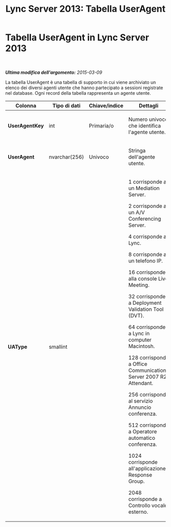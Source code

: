 ﻿---
title: 'Lync Server 2013: Tabella UserAgent'
TOCTitle: Tabella UserAgent
ms:assetid: d6bda1c0-b053-457a-9ffa-2ae859788775
ms:mtpsurl: https://technet.microsoft.com/it-it/library/Gg398939(v=OCS.15)
ms:contentKeyID: 49302113
ms.date: 08/24/2015
mtps_version: v=OCS.15
ms.translationtype: HT
---

# Tabella UserAgent in Lync Server 2013

 

_**Ultima modifica dell'argomento:** 2015-03-09_

La tabella UserAgent è una tabella di supporto in cui viene archiviato un elenco dei diversi agenti utente che hanno partecipato a sessioni registrate nel database. Ogni record della tabella rappresenta un agente utente.


<table>
<colgroup>
<col style="width: 25%" />
<col style="width: 25%" />
<col style="width: 25%" />
<col style="width: 25%" />
</colgroup>
<thead>
<tr class="header">
<th><strong>Colonna</strong></th>
<th><strong>Tipo di dati</strong></th>
<th><strong>Chiave/indice</strong></th>
<th><strong>Dettagli</strong></th>
</tr>
</thead>
<tbody>
<tr class="odd">
<td><p><strong>UserAgentKey</strong></p></td>
<td><p>int</p></td>
<td><p>Primaria/o</p></td>
<td><p>Numero univoco che identifica l'agente utente.</p></td>
</tr>
<tr class="even">
<td><p><strong>UserAgent</strong></p></td>
<td><p>nvarchar(256)</p></td>
<td><p>Univoco</p></td>
<td><p>Stringa dell'agente utente.</p></td>
</tr>
<tr class="odd">
<td><p><strong>UAType</strong></p></td>
<td><p>smallint</p></td>
<td><p> </p></td>
<td><p>1 corrisponde a un Mediation Server.</p>
<p>2 corrisponde a un A/V Conferencing Server.</p>
<p>4 corrisponde a Lync.</p>
<p>8 corrisponde a un telefono IP.</p>
<p>16 corrisponde alla console Live Meeting.</p>
<p>32 corrisponde a Deployment Validation Tool (DVT).</p>
<p>64 corrisponde a Lync in computer Macintosh.</p>
<p>128 corrisponde a Office Communications Server 2007 R2 Attendant.</p>
<p>256 corrisponde al servizio Annuncio conferenza.</p>
<p>512 corrisponde a Operatore automatico conferenza.</p>
<p>1024 corrisponde all'applicazione Response Group.</p>
<p>2048 corrisponde a Controllo vocale esterno.</p></td>
</tr>
</tbody>
</table>

